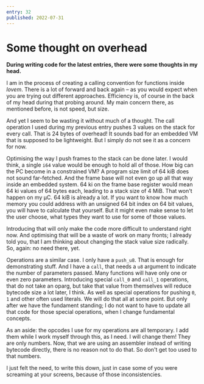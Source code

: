 ```yaml
---
entry: 32
published: 2022-07-31
---
```


# Some thought on overhead

__During writing code for the latest entries, there were some thoughts in my head.__

I am in the process of creating a calling convention for functions inside *lovem*. There is a lot of 
forward and back again &ndash; as you would expect when you are trying out different approaches.
Efficiency is, of course in the back of my head during that probing around. My main concern there, as 
mentioned before, is not speed, but size.

And yet I seem to be wasting it without much of a thought. The call operation I used during my previous 
entry pushes 3 values on the stack for every call. That is 24 bytes of overhead! It sounds bad for an 
embedded VM that is supposed to be lightweight. But I simply do not see it as a concern for now.

Optimising the way I push frames to the stack can be done later. I would think, a single `i64` value 
would be enough to hold all of those. How big can the PC become in a constrained VM? A program size 
limit of 64 kiB does not sound far-fetched. And the frame base will not even go up all that way inside an 
embedded system. 64 ki on the frame base register would mean 64 ki values of 64 bytes each, leading to 
a stack size of 4 MiB. That won't happen on my µC. 64 kiB is already a lot. If you want to know how 
much memory you could address with an unsigned 64 bit index on 64 bit values, you will have to 
calculate that yourself. But it might even make sense to let the user choose, what types they want 
to use for some of those values.

Introducing that will only make the code more difficult to understand right now. And optimising that 
will be a waste of work on many fronts; I already told you, that I am thinking about changing the 
stack value size radically. So, again: no need there, yet.

Operations are a similar case. I only have a `push_u8`. That is enough for demonstrating stuff. And I 
have a `call`, that needs a `u8` argument to indicate the number of parameters passed. Many functions will 
have only one or even zero parameters. Introducing special `call_0` and `call_1` operations, that do not take 
an oparg, but take that value from themselves will reduce bytecode size a lot later, I think. As well as 
special operations for pushing `0`, `1` and other often used literals. We will do that all at some point.
But only after we have the fundament standing; I do not want to have to update all that code for those 
special operations, when I change fundamental concepts.

As an aside: the opcodes I use for my operations are all temporary. I add them while I work myself through 
this, as I need. I will change them! They are only numbers. Now, that we are using an assembler instead of 
writing bytecode directly, there is no reason not to do that. So don't get too used to that numbers.

I just felt the need, to write this down, just in case some of you were screaming at your screens, because 
of those inconsistencies.
